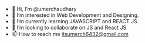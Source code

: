 - 👋 Hi, I’m @umerchaudhary
- 👀 I’m interested in Web Development and Designing.
- 🌱 I’m currently learning JAVASCRIPT and REACT JS
- 💞️ I’m looking to collaborate on JS and React JS
- 📫 How to reach me itsumerch6432@gmail.com

<!---
umerchaudhary/umerchaudhary is a ✨ special ✨ repository because its `README.md` (this file) appears on your GitHub profile.
You can click the Preview link to take a look at your changes.
--->

